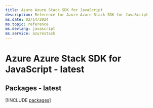 ```yaml
---
title: Azure Azure Stack SDK for JavaScript
description: Reference for Azure Azure Stack SDK for JavaScript
ms.date: 02/14/2024
ms.topic: reference
ms.devlang: javascript
ms.service: azurestack
---
```

# Azure Azure Stack SDK for JavaScript - latest
## Packages - latest
[!INCLUDE [packages](azure-stack-index.md)]